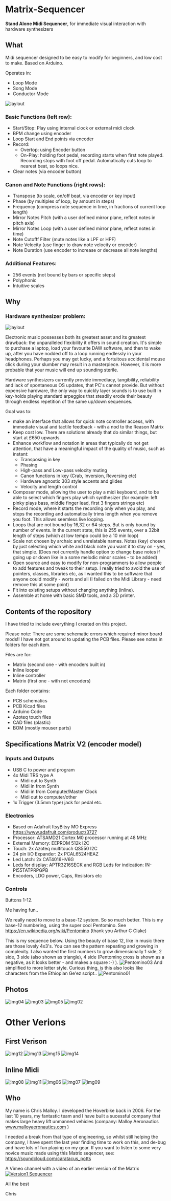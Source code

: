 # Matrix-Sequencer
**Stand Alone Midi Sequencer**, for immediate visual interaction with hardware synthesizers

## What
Midi sequencer designed to be easy to modify for beginners, and low cost to make.
Based on Arduino.

Operates in:
- Loop Mode
- Song Mode
- Conductor Mode

![laylout](images/misc/Functions.jpg)

### Basic Functions (left row):
- Start/Stop: Play using internal clock or external midi clock
- BPM change using encoder
- Loop Start and End points via encoder
- Record:
  - Overtop: using Encoder button
  - On-Play: holding foot pedal, recording starts when first note played. Recording stops with foot off pedal. Automatically cuts loop to nearest beat, so loops nice.
- Clear notes (via encoder button)

### Canon and Note Functions (right rows):
- Transpose (to scale, on/off beat, via encoder or key input)
- Phase (by multiples of loop, by amount in steps)
- Frequency (compress note sequence in time, in fractions of current loop length)
- Mirror Notes Pitch (with a user defined mirror plane, reflect notes in pitch axis)
- Mirror Notes Loop (with a user defined mirror plane, reflect notes in time)
- Note Cutofff Filter (mute notes like a LPF or HPF)
- Note Velocity (use finger to draw note velocity or encoder)
- Note Duration (use encoder to increase or decrease all note lengths)

### Additional Features:
- 256 events (not bound by bars or specific steps)
- Polyphonic
- Intuitive scales

## Why
### Hardware synthesizer problem:

![laylout](images/misc/img16.png)

Electronic music possesses both its greatest asset and its greatest drawback: the unparalleled flexibility it offers in sound creation. It's simple to purchase a laptop, load your favourite DAW software, and then to wake up, after you have nodded off to a loop running endlessly in your headphones. Perhaps you may get lucky, and a fortuitous accidental mouse click during your slumber may result in a masterpiece. However, it is more probable that your music will end up sounding sterile.

Hardware synthesizers currently provide immediacy, tangibility, reliability and lack of spontaneous OS updates, that PC's cannot provide.  But without expensive hardware, the only way to quickly layer sounds is to use built in key-holds playing standard arpeggios that steadily erode their beauty through endless repetition of the same up/down sequences.

Goal was to:
- make an interface that allows for quick note controller access, with immediate visual and tactile feedback - with a nod to the Reason Matrix
- Keep cost low.  There are solutions already that do similar things, but start at £650 upwards. 
- Enhance workflow and notation in areas that typically do not get attention, that have a meaningful impact of the quality of music, such as instant: 
  - Transposing in key
  - Phasing
  - High-pass and Low-pass velocity muting
  - Canon functions in key (Crab, Inversion, Reversing etc)
  - Hardware agnostic 303 style accents and glides
  - Velocity and length control
- Composer mode, allowing the user to play a midi keyboard, and to be able to select which fingers play which synthesizer (for example: left pinky plays bass, middle finger lead, first 3 fingers strings etc)
- Record mode, where it starts the recording only when you play, and stops the recording and automatically trims length when you remove you foot.  This allows seemless live looping.
- Loops that are not bound by 16,32 or 64 steps.  But is only bound by number of events.  In the current state, this is 255 events, over a 32bit length of steps (which at low tempo could be a 10 min loop)
- Scale not chosen by archaic and unrelatable names.  Notes (key) chosen by just selecting which white and black note you want it to stay on - yes, that simple.  (Does not currently handle option to change base notes if going up or down like in a some melodic minor scales - to be added) 
- Open source and easy to modify for non-programmers to allow people to add features and tweak to their setup.  I really tried to avoid the use of pointers, classes, libraries etc, as I wanted this to be software that anyone could modify - worts and all (I failed on the Midi Library - need remove this at some point)
- Fit into existing setups without changing anything (inline).
- Assemble at home with basic SMD tools, and a 3D printer.

## Contents of the repository

I have tried to include everything I created on this project.

Please note: There are some schematic errors which required minor board mods!!  I have not got around to updating the PCB files.  Please see notes in folders for each item.

Files are for:
- Matrix (second one - with encoders built in)
- Inline looper
- Inline controller
- Matrix (first one - with not encoders)

Each folder contains:
- PCB schematics
- PCB Kicad files
- Arduino Code
- Azoteq touch files
- CAD files (plastic)
- BOM (mostly mouser parts)

## Specifications Matrix V2 (encoder model)

### Inputs and Outputs
- USB C to power and program
- 4x Midi TRS type A
  - Midi out to Synth
  - Midi in from Synth
  - Midi in from Computer/Master Clock
  - Midi out to computer/other
- 1x Trigger (3.5mm type) jack for pedal etc.

### Electronics
- Based on Adafruit ItsyBitsy MO Express https://www.adafruit.com/product/3727
- Processor: ATSAMD21 Cortex M0 processor running at 48 MHz
- External Memory: EEPROM 512k I2C
- Touch: 2x Azoteq multitouch QS550 I2C
- 24 pin I/O Expander: 2x PCAL6524HEAZ 
- Led Latch: 2x CAT4016HV6G
- Leds for display: APTR3216SECK and RGB Leds for indication: IN-PI55TATPRPGPB 
- Encoders, LDO power, Caps, Resistors etc

### Controls

Buttons 1-12.

Me having fun..  

We really need to move to a base-12 system.  So so much better.  This is my base-12 numbering, using the super cool Pentomino. See https://en.wikipedia.org/wiki/Pentomino  (thank you Arthur C Clake)

This is my sequence below.  Using the beauty of base 12, like in music there are those lovely 4x3's.  You can see the pattern repeating and growing in complexity.  I also wanted the first numbers to grow dimensionally 1 side, 2 side, 3 side (also shown as triangle), 4 side (Pentomino cross is shown as a negative, as it looks better - and makes a square :-) ). 
![Pentomino03](images/misc/Pentomino03.PNG)
And simplified to more letter style.   Curious thing, is this also looks like characters from the Ethiopian Geʽez script..
![Pentomino01](images/misc/Pentomino01.PNG)


## Photos

![img04](images/img04.jpg)
![img03](images/img03.jpg)
![img05](images/img05.jpg)
![img02](images/img02.jpg)


# Other Verions

## First Verison
![img12](images/img12.jpg)
![img13](images/img13.jpg)
![img15](images/img15.jpg)
![img14](images/img14.jpg)



## Inline Midi 
![img08](images/img08.jpg)
![img11](images/img11.jpg)
![img06](images/img06.jpg)
![img07](images/img07.jpg)
![img09](images/img09.jpg)


## Who
My name is Chris Malloy.  I developed the Hoverbike back in 2006.  For the last 10 years, my fantastic team and I have built a sucessful company that makes large heavy lift unmanned vehicles (company: Malloy Aeronautics www.malloyaeronautics.com )

I needed a break from that type of engineering, so whilst still helping the company, I have spent the last year finding time to work on this, and de-bug and have lots of fun playing on my gear.
If you want to listen to some very novice music made using this Matrix seqencer, see:
https://soundcloud.com/caratacus_potts

A Vimeo channel with a video of an earlier version of the Matrix
[![Version1 Sequencer](https://vimeo.com/770474252)](https://vimeo.com/770474252)


All the best

Chris
